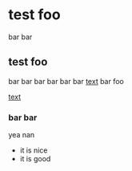 # test foo
bar bar

## test foo
bar bar
bar bar
bar bar [text](http://a.com "test")
bar foo

[text](http://a.com "text")

### bar bar
yea nan

- it is nice
- it is good
